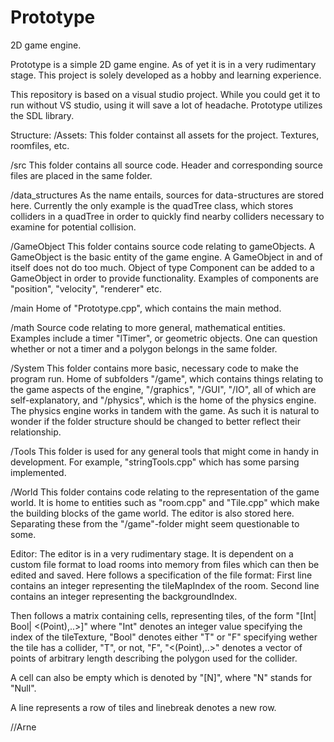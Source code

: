 # Prototype
2D game engine.

Prototype is a simple 2D game engine. As of yet it is in a very 
rudimentary stage. This project is solely developed as a hobby 
and learning experience.

This repository is based on a visual studio project. While
you could get it to run without VS studio, using it will
save a lot of headache.
Prototype utilizes the SDL library.


Structure:
/Assets:
This folder containst all assets for the project. Textures, roomfiles, etc.

/src
This folder contains all source code. Header and corresponding source
files are placed in the same folder.

  /data_structures
  As the name entails, sources for data-structures are stored here.
  Currently the only example is the quadTree class, which stores
  colliders in a quadTree in order to quickly find nearby colliders
  necessary to examine for potential collision.
  
  /GameObject
  This folder contains source code relating to gameObjects.
  A GameObject is the basic entity of the game engine. A GameObject
  in and of itself does not do too much. Object of type Component
  can be added to a GameObject in order to provide functionality.
  Examples of components are "position", "velocity", "renderer"
  etc.
  
  /main
  Home of "Prototype.cpp", which contains the main method.
  
  /math
  Source code relating to more general, mathematical entities.
  Examples include a timer "lTimer", or geometric objects. One can
  question whether or not a timer and a polygon belongs in the same
  folder.
  
  /System
  This folder contains more basic, necessary code to make the
  program run. Home of subfolders "/game", which contains things
  relating to the game aspects of the engine, "/graphics", "/GUI",
  "/IO", all of which are self-explanatory, and "/physics", which
  is the home of the physics engine. The physics engine works
  in tandem with the game. As such it is natural to wonder if
  the folder structure should be changed to better reflect their
  relationship.
  
  /Tools
  This folder is used for any general tools that might come in
  handy in development. For example, "stringTools.cpp" which has
  some parsing implemented.
  
  /World
  This folder contains code relating to the representation of the
  game world. It is home to entities such as "room.cpp" and "Tile.cpp"
  which make the building blocks of the game world. The editor is
  also stored here. Separating these from the "/game"-folder might
  seem questionable to some. 
  
 
 
Editor:
The editor is in a very rudimentary stage. It is dependent on a
custom file format to load rooms into memory from files which 
can then be edited and saved. Here follows a specification
of the file format:
  First line contains an integer representing the tileMapIndex
  of the room. 
  Second line contains an integer representing the backgroundIndex.
  
  Then follows a matrix containing cells, representing tiles, of the form 
  "[Int| Bool| <(Point),..>]" where 
  "Int" denotes an integer value specifying the index of the tileTexture, 
  "Bool" denotes either "T" or "F" specifying wether the tile has a collider, 
  "T", or not, "F",
  "<(Point),..>" denotes a vector of points of arbitrary length describing 
  the polygon used for the collider. 
  
  A cell can also be empty which is denoted by "[N]", where "N" stands for
  "Null".
  
  A line represents a row of tiles and linebreak denotes a new row.
  
  
  
    

//Arne

